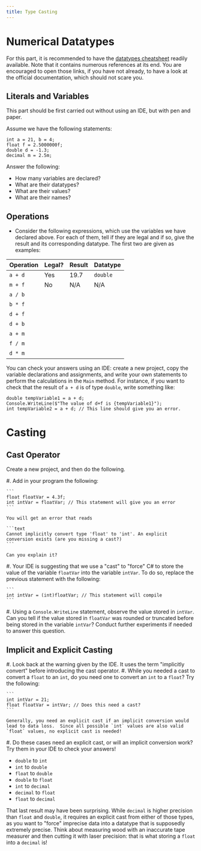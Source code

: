 ```yaml
---
title: Type Casting
---
```


# Numerical Datatypes

For this part, it is recommended to have the [datatypes cheatsheet](../../datatypes_in_csharp.html) readily available.
Note that it contains numerous references at its end.
You are encouraged to open those links, if you have not already, to have a look at the official documentation, which should not scare you.

## Literals and Variables

This part should be first carried out without using an IDE, but with pen and paper.

Assume we have the following statements:

```
int a = 21, b = 4;
float f = 2.5000000f;
double d = -1.3;
decimal m = 2.5m;
```

Answer the following:

- How many variables are declared?
- What are their datatypes?
- What are their values?
- What are their names?

## Operations


- Consider the following expressions, which use the variables we have declared above. For each of them, tell if they are legal and if so, give the result and its corresponding datatype.  The first two are given as examples:


Operation | Legal? | Result | Datatype
--- | --- | --- | ---
`a + d` | Yes | $19.7$ | `double`
`m + f` | No | N/A | N/A |
`a / b` |   |  |  |
`b * f` |   |  |  |
`d + f` |   |  |  |
`d + b` |   |  |  |
`a + m` |   |  |  |
`f / m` |   |  |  |
`d * m` |   |  |  |


You can check your answers using an IDE: create a new project, copy the variable declarations and assignments, and  write your own statements to perform the calculations in the `Main` method.
For instance, if you want to check that the result of `a + d` is of type `double`, write something like:

```
double tempVariable1 = a + d;
Console.WriteLine($"The value of d+f is {tempVariable1}");
int tempVariable2 = a + d; // This line should give you an error.
```

<!--
There has to be a better way!
https://stackoverflow.com/questions/11634079/how-can-i-get-the-data-type-of-a-variable-in-c
Check the actual type!
-->

# Casting

## Cast Operator

Create a new project, and then do the following.

#. Add in your program the following:

    ```
    float floatVar = 4.3f;
    int intVar = floatVar; // This statement will give you an error
    ```

    You will get an error that reads

    ```text
    Cannot implicitly convert type 'float' to 'int'. An explicit conversion exists (are you missing a cast?)
    ```

    Can you explain it?

#. Your IDE is suggesting that we use a "cast" to "force" C# to store the value of the variable `floatVar` into the variable `intVar`.
To do so, replace the previous statement with the following:

    ```
    int intVar = (int)floatVar; // This statement will compile
    ```

#. Using a `Console.WriteLine` statement, observe the value stored in `intVar`.
Can you tell if the value stored in `floatVar` was rounded or truncated before being stored in the variable `intVar`?
Conduct further experiments if needed to answer this question.

## Implicit and Explicit Casting

#. Look back at the warning given by the IDE.  It uses the term "implicitly convert" before introducing the cast operator.
#. While you needed a cast to convert a `float` to an `int`, do you need one to convert an `int` to a `float`?  Try the following:

    ```
    int intVar = 21;
    float floatVar = intVar; // Does this need a cast?
    ```

    Generally, you need an explicit cast if an implicit conversion would lead to data loss.  Since all possible `int` values are also valid `float` values, no explicit cast is needed!

#. Do these cases need an explicit cast, or will an implicit conversion work?  Try them in your IDE to check your answers!

- `double` to `int`
- `int` to `double`
- `float` to `double`
- `double` to `float`
- `int` to `decimal`
- `decimal` to `float`
- `float` to `decimal`

That last result may have been surprising.  While `decimal` is higher precision than `float` and `double`, it requires an explicit cast from either of those types, as you want to "force" imprecise data into a datatype that is supposedly extremely precise. Think about measuring wood with an inaccurate tape measurer and then cutting it with laser precision: that is what storing a `float` into a `decimal` is!
